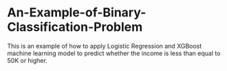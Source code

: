 # An-Example-of-Binary-Classification-Problem
This is an example of how to apply Logistic Regression and XGBoost machine learning model to predict whether the income is less than equal to 50K or higher.
